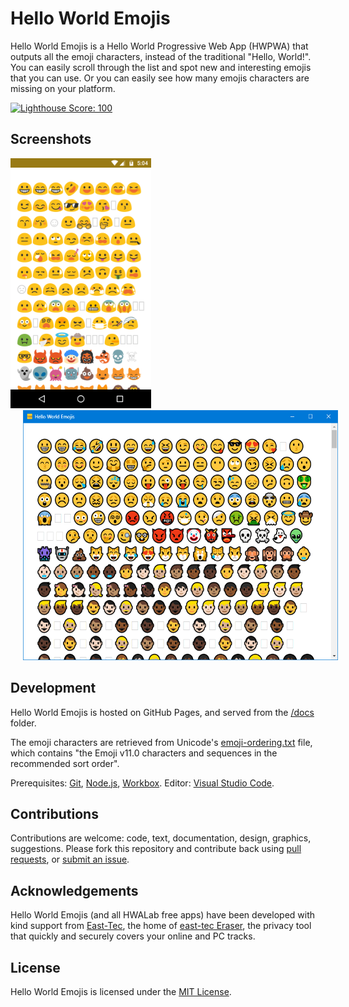 # Hello World Emojis
Hello World Emojis is a Hello World Progressive Web App (HWPWA) that outputs all the emoji characters, instead of the traditional "Hello, World!". You can easily scroll through the list and spot new and interesting emojis that you can use. Or you can easily see how many emojis characters are missing on your platform.

[![Lighthouse Score: 100](https://img.shields.io/badge/lighthouse-100-brightgreen.svg)](https://pwa-directory.appspot.com/pwas/5139967796314112)

## Screenshots

<img height="400" src="https://github.com/hwalab/repo-assets/blob/master/helloworldemojis/readme/hello-world-emojis-pwa-android.png?raw=true" > <img height="400" hspace="20" src="https://github.com/hwalab/repo-assets/blob/master/helloworldemojis/readme/hello-world-emojis-pwa-windows.png?raw=true" >

## Development

Hello World Emojis is hosted on GitHub Pages, and served from the [/docs](docs) folder.

The emoji characters are retrieved from Unicode's [emoji-ordering.txt](https://unicode.org/emoji/charts/emoji-ordering.txt) file, which contains "the Emoji v11.0 characters and sequences in the recommended sort order".

Prerequisites: [Git](https://git-scm.com/), [Node.js](https://nodejs.org/en/), [Workbox](https://developers.google.com/web/tools/workbox/). Editor: [Visual Studio Code](https://code.visualstudio.com/).

## Contributions

Contributions are welcome: code, text, documentation, design, graphics, suggestions. Please fork this repository and contribute back using [pull requests](https://github.com/hwalab/HelloWorldEmojis/pulls), or [submit an issue](https://github.com/hwalab/HelloWorldEmojis/issues).

## Acknowledgements

Hello World Emojis (and all HWALab free apps) have been developed with kind support from [East-Tec](http://www.east-tec.com), the home of [east-tec Eraser](http://www.east-tec.com/eraser/), the privacy tool that quickly and securely covers your online and PC tracks.

## License

Hello World Emojis is licensed under the [MIT License](LICENSE).
